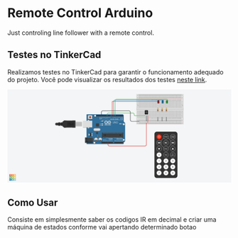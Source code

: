 # Remote Control Arduino

Just controling line follower with a remote control.

## Testes no TinkerCad

Realizamos testes no TinkerCad para garantir o funcionamento adequado do projeto. Você pode visualizar os resultados dos testes [neste link](https://www.tinkercad.com/things/3ka2T3npHoD-copy-of-remote-control-arduino).

![Projeto no TinkerCad](https://github.com/Gabri-el-Batata/RemoteControlArduino/blob/main/RemoteControlArduino.png)

## Como Usar

Consiste em simplesmente saber os codigos IR em decimal e criar uma máquina de estados conforme vai apertando determinado botao
